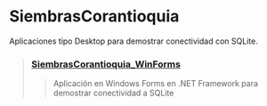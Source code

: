 # SiembrasCorantioquia
Aplicaciones tipo Desktop para demostrar conectividad con SQLite.


>### [SiembrasCorantioquia_WinForms](https://github.com/jdrodas/SiembrasCorantioquia/SiembrasCorantioquia_WinForms)
>>Aplicación en Windows Forms en .NET Framework para demostrar conectividad a SQLite

